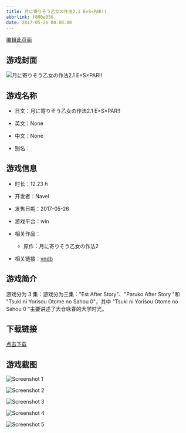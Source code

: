 ```yaml
---
title: 月に寄りそう乙女の作法2.1 E×S×PAR!!
abbrlink: f800e056
date: 2017-05-26 00:00:00
---
```

[编辑此页面](https://github.com/ACG-3/ADV3-source/blob/main/source/_posts/games/%E6%9C%88%E3%81%AB%E5%AF%84%E3%82%8A%E3%81%9D%E3%81%86%E4%B9%99%E5%A5%B3%E3%81%AE%E4%BD%9C%E6%B3%952.1%20E%C3%97S%C3%97PAR%21%21.md)

## 游戏封面

![月に寄りそう乙女の作法2.1 E×S×PAR!!](https://pan.timero.xyz/d/onedrive/img_lib_001/%E6%9C%88%E3%81%AB%E5%AF%84%E3%82%8A%E3%81%9D%E3%81%86%E4%B9%99%E5%A5%B3%E3%81%AE%E4%BD%9C%E6%B3%952.1%20E%C3%97S%C3%97PAR!!_cover.avif)


## 游戏名称

- 日文：月に寄りそう乙女の作法2.1 E×S×PAR!!
- 英文：None
- 中文：None

- 别名：


## 游戏信息

- 时长：12.23 h
- 开发者：Navel
- 发售日期：2017-05-26
- 游戏平台：win
- 相关作品：
   - 原作：月に寄りそう乙女の作法2

- 相关链接：[vndb](https://vndb.org/v20623)


## 游戏简介

游戏分为 3 集：游戏分为三集："Est After Story"、"Paruko After Story "和 "Tsuki ni Yorisou Otome no Sahou 0"，其中 "Tsuki ni Yorisou Otome no Sahou 0 "主要讲述了大仓咏春的大学时光。


## 下载链接

[点击下载](https://pan.timero.xyz/onedrive/adv_lib_001/%E6%9C%88%E3%81%AB%E5%AF%84%E3%82%8A%E3%81%9D%E3%81%86%E4%B9%99%E5%A5%B3%E3%81%AE%E4%BD%9C%E6%B3%952.1%20E%C3%97S%C3%97PAR%21%21)


## 游戏截图


![Screenshot 1](https://pan.timero.xyz/d/onedrive/img_lib_001/%E6%9C%88%E3%81%AB%E5%AF%84%E3%82%8A%E3%81%9D%E3%81%86%E4%B9%99%E5%A5%B3%E3%81%AE%E4%BD%9C%E6%B3%952.1%20E%C3%97S%C3%97PAR!!_Screenshot_1.avif)

![Screenshot 2](https://pan.timero.xyz/d/onedrive/img_lib_001/%E6%9C%88%E3%81%AB%E5%AF%84%E3%82%8A%E3%81%9D%E3%81%86%E4%B9%99%E5%A5%B3%E3%81%AE%E4%BD%9C%E6%B3%952.1%20E%C3%97S%C3%97PAR!!_Screenshot_2.avif)

![Screenshot 3](https://pan.timero.xyz/d/onedrive/img_lib_001/%E6%9C%88%E3%81%AB%E5%AF%84%E3%82%8A%E3%81%9D%E3%81%86%E4%B9%99%E5%A5%B3%E3%81%AE%E4%BD%9C%E6%B3%952.1%20E%C3%97S%C3%97PAR!!_Screenshot_3.avif)

![Screenshot 4](https://pan.timero.xyz/d/onedrive/img_lib_001/%E6%9C%88%E3%81%AB%E5%AF%84%E3%82%8A%E3%81%9D%E3%81%86%E4%B9%99%E5%A5%B3%E3%81%AE%E4%BD%9C%E6%B3%952.1%20E%C3%97S%C3%97PAR!!_Screenshot_4.avif)

![Screenshot 5](https://pan.timero.xyz/d/onedrive/img_lib_001/%E6%9C%88%E3%81%AB%E5%AF%84%E3%82%8A%E3%81%9D%E3%81%86%E4%B9%99%E5%A5%B3%E3%81%AE%E4%BD%9C%E6%B3%952.1%20E%C3%97S%C3%97PAR!!_Screenshot_5.avif)

